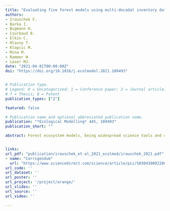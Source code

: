```yaml
---
title: "Evaluating five forest models using multi-decadal inventory data from mountain forests"
authors:
- Irauschek F.
- Barka I.
- Bugmann H.
- Courbaud B.
- Elkin C.
- Hlasny T.
- Klopcic M.
- Mina M.
- Rammer W
- Lexer MJ.
date: "2021-04-01T00:00:00Z"
doi: "https://doi.org/10.1016/j.ecolmodel.2021.109493"


# Publication type.
# Legend: 0 = Uncategorized; 1 = Conference paper; 2 = Journal article; 3 = Preprint / Working Paper; 4 = Report; 5 = Book; 6 = Book section;
# 7 = Thesis; 8 = Patent
publication_types: ["2"]

featured: false

# Publication name and optional abbreviated publication name.
publication: "*Ecological Modelling* 445, 109493"
publication_short: ""

abstract: Forest ecosystem models, being widespread science tools and used for forest management decision support are usually evaluated individually against field data sets, while model intercomparison and joint evaluation studies are rare. We tested five forest models according to a harmonized protocol against data from nine forest compartments in the Snĕžnik region, in Slovenia. The suite of models included stand- and landscape-scale, empirical- and process-based models used across Europe. The test dataset originated from inventory data covering 50 years (tree measurements 1963, 1983 and 2013) and included annual harvesting records at tree level. Uncertainties in data and forest conditions were considered by defining 12 scenarios varying initial regeneration, browsing pressure and harvest modalities. We evaluated the models` ability to initialize forest conditions accurately, whether management interventions could be implemented based on harvest records, and how well basal area and diameter structure could be predicted. Simulation results for basal area development showed good to satisfactory performance for all models, at which SAMSARA2, SIBYLA and PICUS showed the best agreement. Comparison of simulated and observed diameter distributions showed good performance of ForClim, PICUS, SAMSARA2 and SIBYLA. Model output variability was between 6% and 24%, indicating the relevance to consider uncertainties that can be attributed to specific sources. There was no clear hierarchy between more empirical or more process-based models regarding accuracy of stand development projections. The cohort-based landscape model LandClim showed the lowest stand-level accuracy and scenario sensitivity, but results nevertheless qualified it for complementary application at landscape scale. Within individual-based models, spatially explicit models seemed to be more suitable for heterogeneous mixed mountain forests. The findings demonstrated the usefulness of inventory datasets for model testing and intercomparison.


links:
url_pdf: "publication/irauschek_et-al_2021_ecolmod/irauschek_2021.pdf"
- name: "Corrigendum"
  url: "https://www.sciencedirect.com/science/article/pii/S0304380022001235?via%3Dihub"
url_code: ''
url_dataset: ''
url_poster: ''
url_project: '/project/arange/'
url_slides: ''
url_source: ''
url_video: ''

---
```


